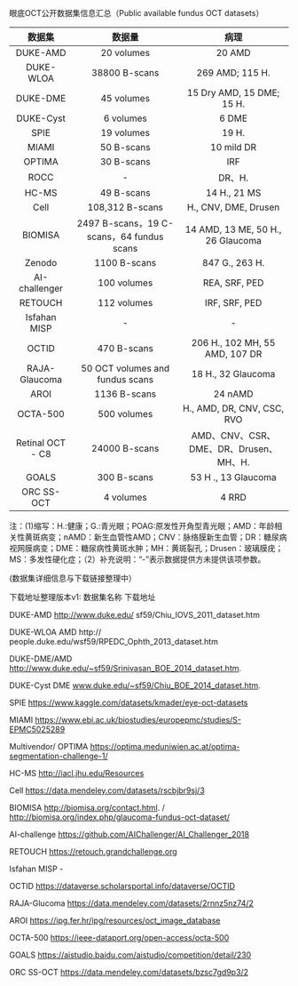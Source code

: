 眼底OCT公开数据集信息汇总（Public available fundus OCT datasets）

|      数据集      |                   数据量                  |                  病理                  |
|:----------------:|:-----------------------------------------:|:--------------------------------------:|
|     DUKE-AMD     |                 20 volumes                |                 20 AMD                 |
|    DUKE-WLOA     |               38800 B-scans               |             269 AMD; 115 H.            |
|     DUKE-DME     |                 45 volumes                |        15 Dry AMD, 15 DME; 15 H.       |
|     DUKE-Cyst    |                 6 volumes                 |                  6 DME                 |
|       SPIE       |                 19 volumes                |                  19 H.                 |
|       MIAMI      |                 50 B-scans                |               10 mild DR               |
|      OPTIMA      |                 30 B-scans                |                   IRF                  |
|       ROCC       |                     -                     |                 DR、H.                 |
|       HC-MS      |                 49 B-scans                |              14 H., 21 MS              |
|       Cell       |              108,312 B-scans              |          H., CNV, DME, Drusen          |
|      BIOMISA     | 2497 B-scans，19 C-scans，64 fundus scans |    14 AMD, 13 ME, 50 H., 26 Glaucoma   |
|      Zenodo      |                1100 B-scans               |             847 G., 263 H.             |
|   AI-challenger  |                100 volumes                |              REA, SRF, PED             |
|      RETOUCH     |                112 volumes                |              IRF, SRF, PED             |
|   Isfahan MISP   |                     -                     |                    -                   |
|       OCTID      |                470 B-scans                |     206 H., 102 MH, 55 AMD, 107 DR     |
|   RAJA-Glaucoma  |      50 OCT volumes and fundus scans      |           18 H., 32 Glaucoma           |
|       AROI       |                1136 B-scans               |                 24 nAMD                |
|     OCTA-500     |                500 volumes                |       H., AMD, DR, CNV, CSC, RVO       |
| Retinal OCT - C8 |               24000 B-scans               | AMD、CNV、CSR、DME、DR、Drusen、MH、H. |
|       GOALS      |                300 B-scans                |           53 H ., 13 Glaucoma          |
|    ORC SS-OCT    |                 4 volumes                 |                  4 RRD                 |

注：(1)缩写：H.:健康；G.:青光眼；POAG:原发性开角型青光眼；AMD：年龄相关性黄斑病变；nAMD：新生血管性AMD；CNV：脉络膜新生血管；DR：糖尿病视网膜病变；DME：糖尿病性黄斑水肿；MH：黄斑裂孔；Drusen：玻璃膜疣；MS：多发性硬化症；（2）补充说明：“-”表示数据提供方未提供该项参数。

(数据集详细信息与下载链接整理中）

下载地址整理版本v1:
数据集名称	下载地址

DUKE-AMD	http://www.duke.edu/ sf59/Chiu_IOVS_2011_dataset.htm

DUKE-WLOA AMD	http:// people.duke.edu/wsf59/RPEDC_Ophth_2013_dataset.htm

DUKE-DME/AMD	http://www.duke.edu/~sf59/Srinivasan_BOE_2014_dataset.htm.

DUKE-Cyst DME	www.duke.edu/~sf59/Chiu_BOE_2014_dataset.htm.

SPIE	https://www.kaggle.com/datasets/kmader/eye-oct-datasets

MIAMI	https://www.ebi.ac.uk/biostudies/europepmc/studies/S-EPMC5025289

Multivendor/ OPTIMA	https://optima.meduniwien.ac.at/optima-segmentation-challenge-1/

HC-MS	http://iacl.jhu.edu/Resources

Cell	https://data.mendeley.com/datasets/rscbjbr9sj/3

BIOMISA	http://biomisa.org/contact.html. / 
        http://biomisa.org/index.php/glaucoma-fundus-oct-dataset/

AI-challenge	https://github.com/AIChallenger/AI_Challenger_2018

RETOUCH	https://retouch.grandchallenge.org

Isfahan MISP	-

OCTID	https://dataverse.scholarsportal.info/dataverse/OCTID

RAJA-Glucoma	https://data.mendeley.com/datasets/2rnnz5nz74/2

AROI	https://ipg.fer.hr/ipg/resources/oct_image_database

OCTA-500	https://ieee-dataport.org/open-access/octa-500

GOALS	https://aistudio.baidu.com/aistudio/competition/detail/230

ORC SS-OCT	https://data.mendeley.com/datasets/bzsc7gd9p3/2

